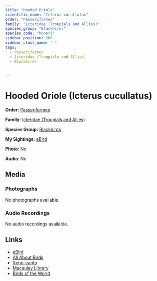 ```yaml
---
title: "Hooded Oriole"
scientific_name: "Icterus cucullatus"
order: "Passeriformes"
family: "Icteridae (Troupials and Allies)"
species_group: "Blackbirds"
species_code: "hooori"
sidebar_position: 200
sidebar_class_name: " "
tags: 
  - Passeriformes
  - Icteridae (Troupials and Allies)
  - Blackbirds
  
  
---
```


# Hooded Oriole (Icterus cucullatus)

**Order:** [Passeriformes](/tags/passeriformes)

**Family:** [Icteridae (Troupials and Allies)](/tags/icteridae-troupials-and-allies)

**Species Group:** [Blackbirds](/tags/blackbirds)

**My Sightings:** [eBird](https://ebird.org/lifelist?r=world&time=life&spp=hooori)

**Photo**: No 

**Audio**: No

## Media
### Photographs
No photographs available.

### Audio Recordings
No audio recordings available.

## Links
* [eBird](https://ebird.org/species/hooori) 
* [All About Birds](https://www.allaboutbirds.org/guide/hooori) 
* [Xeno-canto](https://www.xeno-canto.org/species/icterus-cucullatus) 
* [Macaulay Library](https://search.macaulaylibrary.org/catalog?taxonCode=hooori&sort=rating_rank_desc)
* [Birds of the World](https://birdsoftheworld.org/bow/species/hooori)
